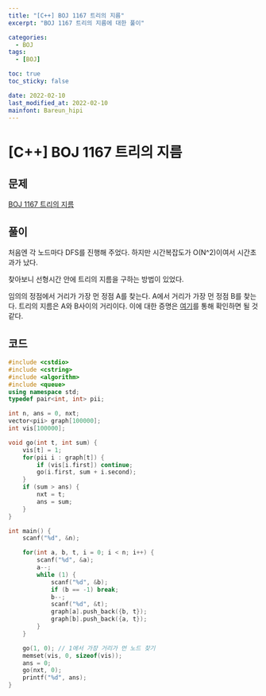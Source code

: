 ```yaml
---
title: "[C++] BOJ 1167 트리의 지름"
excerpt: "BOJ 1167 트리의 지름에 대한 풀이"

categories:
  - BOJ
tags:
  - [BOJ]

toc: true
toc_sticky: false

date: 2022-02-10
last_modified_at: 2022-02-10
mainfont: Bareun_hipi
---
```


# [C++] BOJ 1167 트리의 지름

## 문제

[BOJ 1167 트리의 지름](https://www.acmicpc.net/problem/1167)

## 풀이

처음엔 각 노드마다 DFS를 진행해 주었다. 하지만 시간복잡도가 O(N^2)이여서 시간초과가 났다.

찾아보니 선형시간 안에 트리의 지름을 구하는 방법이 있었다.

임의의 정점에서 거리가 가장 먼 정점 A를 찾는다. A에서 거리가 가장 먼 정점 B를 찾는다. 트리의 지름은 A와 B사이의 거리이다. 이에 대한 증명은 [여기](https://blog.myungwoo.kr/112)를 통해 확인하면 될 것 같다.

## 코드

```c++
#include <cstdio>
#include <cstring>
#include <algorithm>
#include <queue>
using namespace std;
typedef pair<int, int> pii;

int n, ans = 0, nxt;
vector<pii> graph[100000];
int vis[100000];

void go(int t, int sum) {
    vis[t] = 1;
    for(pii i : graph[t]) {
        if (vis[i.first]) continue;
        go(i.first, sum + i.second);
    }
    if (sum > ans) {
        nxt = t;
        ans = sum;
    }
}

int main() {
    scanf("%d", &n);

    for(int a, b, t, i = 0; i < n; i++) {
        scanf("%d", &a);
        a--;
        while (1) {
            scanf("%d", &b);
            if (b == -1) break;
            b--;
            scanf("%d", &t);
            graph[a].push_back({b, t});
            graph[b].push_back({a, t});
        }
    }

    go(1, 0); // 1에서 가장 거리가 먼 노드 찾기
    memset(vis, 0, sizeof(vis));
    ans = 0;
    go(nxt, 0);
    printf("%d", ans);
}
```
